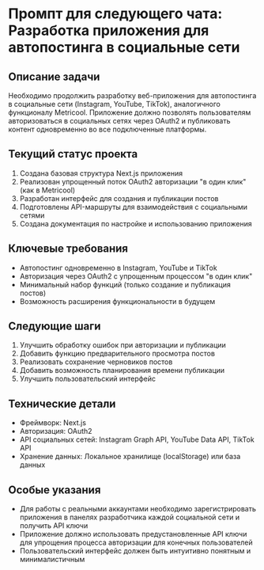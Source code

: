 # Промпт для следующего чата: Разработка приложения для автопостинга в социальные сети

## Описание задачи
Необходимо продолжить разработку веб-приложения для автопостинга в социальные сети (Instagram, YouTube, TikTok), аналогичного функционалу Metricool. Приложение должно позволять пользователям авторизоваться в социальных сетях через OAuth2 и публиковать контент одновременно во все подключенные платформы.

## Текущий статус проекта
1. Создана базовая структура Next.js приложения
2. Реализован упрощенный поток OAuth2 авторизации "в один клик" (как в Metricool)
3. Разработан интерфейс для создания и публикации постов
4. Подготовлены API-маршруты для взаимодействия с социальными сетями
5. Создана документация по настройке и использованию приложения

## Ключевые требования
- Автопостинг одновременно в Instagram, YouTube и TikTok
- Авторизация через OAuth2 с упрощенным процессом "в один клик"
- Минимальный набор функций (только создание и публикация постов)
- Возможность расширения функциональности в будущем

## Следующие шаги
1. Улучшить обработку ошибок при авторизации и публикации
2. Добавить функцию предварительного просмотра постов
3. Реализовать сохранение черновиков постов
4. Добавить возможность планирования времени публикации
5. Улучшить пользовательский интерфейс

## Технические детали
- Фреймворк: Next.js
- Авторизация: OAuth2
- API социальных сетей: Instagram Graph API, YouTube Data API, TikTok API
- Хранение данных: Локальное хранилище (localStorage) или база данных

## Особые указания
- Для работы с реальными аккаунтами необходимо зарегистрировать приложения в панелях разработчика каждой социальной сети и получить API ключи
- Приложение должно использовать предустановленные API ключи для упрощения процесса авторизации для конечных пользователей
- Пользовательский интерфейс должен быть интуитивно понятным и минималистичным

